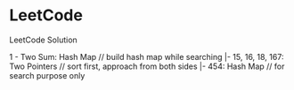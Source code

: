 # LeetCode
LeetCode Solution

1 - Two Sum: Hash Map   // build hash map while searching
  |- 15, 16, 18, 167: Two Pointers  // sort first, approach from both sides
  |- 454: Hash Map  // for search purpose only

